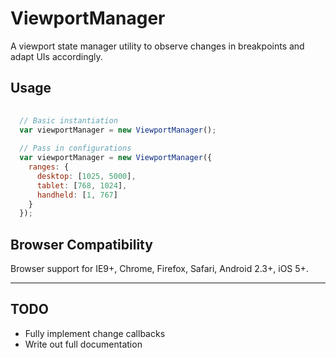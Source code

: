 ViewportManager
===============

A viewport state manager utility to observe changes in breakpoints and adapt UIs accordingly.

## Usage

``` js
  
  // Basic instantiation
  var viewportManager = new ViewportManager();
  
  // Pass in configurations
  var viewportManager = new ViewportManager({
    ranges: {
      desktop: [1025, 5000],
      tablet: [768, 1024],
      handheld: [1, 767]
    }
  });
```

## Browser Compatibility

Browser support for IE9+, Chrome, Firefox, Safari, Android 2.3+, iOS 5+.

---

## TODO

+ Fully implement change callbacks
+ Write out full documentation